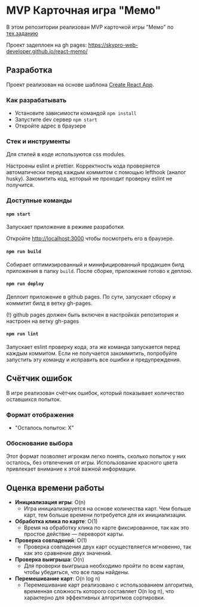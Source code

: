 # MVP Карточная игра "Мемо"

В этом репозитории реализован MVP карточкой игры "Мемо" по [тех.заданию](./docs/mvp-spec.md)

Проект задеплоен на gh pages:
https://skypro-web-developer.github.io/react-memo/

## Разработка

Проект реализован на основе шаблона [Create React App](https://github.com/facebook/create-react-app).

### Как разрабатывать

- Установите зависимости командой `npm install`
- Запустите dev сервер `npm start`
- Откройте адрес в браузере

### Стек и инструменты

Для стилей в коде используются css modules.

Настроены eslint и prettier. Корректность кода проверяется автоматически перед каждым коммитом с помощью lefthook (аналог husky). Закомитить код, который не проходит проверку eslint не получится.

### Доступные команды

#### `npm start`

Запускает приложение в режиме разработки.

Откройте [http://localhost:3000](http://localhost:3000) чтобы посмотреть его в браузере.

#### `npm run build`

Собирает оптимизированный и минифицированный продакшен билд приложения в папку `build`.
После сборке, приложение готово к деплою.

#### `npm run deploy`

Деплоит приложение в github pages. По сути, запускает сборку и коммитит билд в ветку gh-pages.

(!) github pages должен быть включен в настройках репозитория и настроен на ветку gh-pages

#### `npm run lint`

Запускает eslint проверку кода, эта же команда запускается перед каждым коммитом.
Если не получается закоммитить, попробуйте запустить эту команду и исправить все ошибки и предупреждения.

## Счётчик ошибок

В игре реализован счётчик ошибок, который показывает количество оставшихся попыток.

### Формат отображения

- "Осталось попыток: X"

### Обоснование выбора

Этот формат позволяет игрокам легко понять, сколько попыток у них осталось, без отвлечения от игры. Использование красного цвета привлекает внимание к этой важной информации.

## Оценка времени работы

- **Инициализация игры**: O(n)
  - Игра инициализируется на основе количества карт. Чем больше карт, тем больше времени потребуется для их инициализации.
- **Обработка клика по карте**: O(1)
  - Время на обработку клика по карте фиксированное, так как это простое действие — переворот карты.
- **Проверка совпадений**: O(1)
  - Проверка совпадения двух карт осуществляется мгновенно, так как это сравнение двух значений.
- **Проверка выигрыша**: O(n)
  - Для проверки выигрыша необходимо пройти по всем картам, чтобы убедиться, что все пары найдены.
- **Перемешивание карт**: O(n log n)
  - Перемешивание карт реализовано с использованием алгоритма, временная сложность которого составляет O(n log n), что характерно для эффективных алгоритмов сортировки.